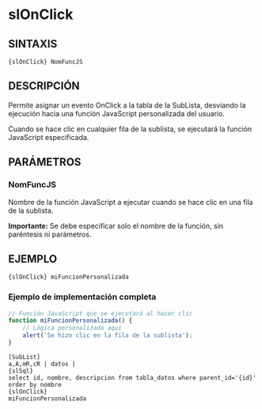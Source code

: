 # slOnClick

## SINTAXIS

```
{slOnClick} NomFuncJS
```

## DESCRIPCIÓN

Permite asignar un evento OnClick a la tabla de la SubLista, desviando la ejecución hacia una función JavaScript personalizada del usuario.

Cuando se hace clic en cualquier fila de la sublista, se ejecutará la función JavaScript especificada.

## PARÁMETROS

### NomFuncJS
Nombre de la función JavaScript a ejecutar cuando se hace clic en una fila de la sublista.

**Importante:** Se debe especificar solo el nombre de la función, sin paréntesis ni parámetros.

## EJEMPLO

```
{slOnClick} miFuncionPersonalizada
```

### Ejemplo de implementación completa

```javascript
// Función JavaScript que se ejecutará al hacer clic
function miFuncionPersonalizada() {
    // Lógica personalizada aquí
    alert('Se hizo clic en la fila de la sublista');
}
```

```
[SubList]
a,A,mR,cR | datos |
{slSql}
select id, nombre, descripcion from tabla_datos where parent_id='{id}' order by nombre
{slOnClick}
miFuncionPersonalizada
```